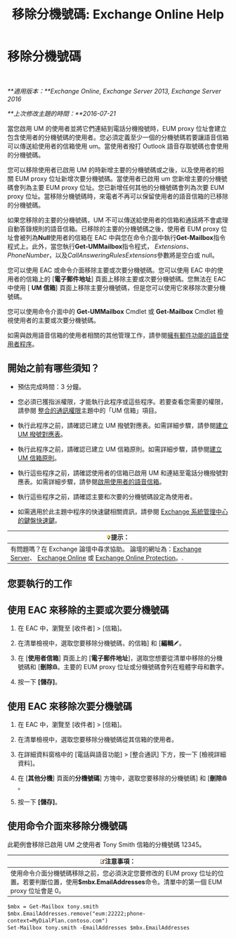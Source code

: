 ﻿---
title: '移除分機號碼: Exchange Online Help'
TOCTitle: 移除分機號碼
ms:assetid: c2b896cf-21f7-4453-a4e6-b23d236a6dd3
ms:mtpsurl: https://technet.microsoft.com/zh-tw/library/Dd351124(v=EXCHG.150)
ms:contentKeyID: 50554092
ms.date: 05/23/2018
mtps_version: v=EXCHG.150
ms.translationtype: MT
---

# 移除分機號碼

 

_**適用版本：**Exchange Online, Exchange Server 2013, Exchange Server 2016_

_**上次修改主題的時間：**2016-07-21_

當您啟用 UM 的使用者並將它們連結到電話分機撥號時，EUM proxy 位址會建立包含使用者的分機號碼的使用者。您必須定義至少一個的分機號碼若要讓語音信箱可以傳送給使用者的信箱使用 um。當使用者撥打 Outlook 語音存取號碼也會使用的分機號碼。

您可以移除使用者已啟用 UM 的時新增主要的分機號碼或之後，以及使用者的相關 EUM proxy 位址新增次要分機號碼。當使用者已啟用 um 您新增主要的分機號碼會列為主要 EUM proxy 位址。您已新增任何其他的分機號碼會列為次要 EUM proxy 位址。當移除分機號碼時，來電者不再可以保留使用者的語音信箱的已移除的分機號碼。

如果您移除的主要的分機號碼，UM 不可以傳送給使用者的信箱和通話將不會處理自動答錄規則的語音信箱。已移除的主要的分機號碼之後，使用者 EUM proxy 位址會被列為**Null**使用者的信箱在 EAC 中與您在命令介面中執行**Get-Mailbox**指令程式上。此外，當您執行**Get-UMMailbox**指令程式， *Extensions*、 *PhoneNumber*，以及*CallAnsweringRulesExtensions*參數將是空白或 null。

您可以使用 EAC 或命令介面移除主要或次要分機號碼。您可以使用 EAC 中的使用者的信箱上的 \[**電子郵件地址**\] 頁面上移除主要或次要分機號碼。您無法在 EAC 中使用 \[ **UM 信箱**\] 頁面上移除主要分機號碼，但是您可以使用它來移除次要分機號碼。

您可以使用命令介面中的 **Get-UMMailbox** Cmdlet 或 **Get-Mailbox** Cmdlet 檢視使用者的主要或次要分機號碼。

如需與啟用語音信箱的使用者相關的其他管理工作，請參閱[擁有郵件功能的語音使用者程序](voice-mail-enabled-user-procedures-exchange-2013-help.md)。

## 開始之前有哪些須知？

  - 預估完成時間：3 分鐘。

  - 您必須已獲指派權限，才能執行此程序或這些程序。若要查看您需要的權限，請參閱 [整合的通訊權限](unified-messaging-permissions-exchange-2013-help.md)主題中的「UM 信箱」項目。

  - 執行此程序之前，請確認已建立 UM 撥號對應表。如需詳細步驟，請參閱[建立 UM 撥號對應表](create-a-um-dial-plan-exchange-2013-help.md)。

  - 執行此程序之前，請確認已建立 UM 信箱原則。如需詳細步驟，請參閱[建立 UM 信箱原則](create-a-um-mailbox-policy-exchange-2013-help.md)。

  - 執行這些程序之前，請確認使用者的信箱已啟用 UM 和連結至電話分機撥號對應表。如需詳細步驟，請參閱[啟用使用者的語音信箱](enable-a-user-for-voice-mail-exchange-2013-help.md)。

  - 執行這些程序之前，請確認主要和次要的分機號碼設定為使用者。

  - 如需適用於此主題中程序的快速鍵相關資訊，請參閱 [Exchange 系統管理中心的鍵盤快速鍵](keyboard-shortcuts-in-the-exchange-admin-center-exchange-online-protection-help.md)。

<table>
<thead>
<tr class="header">
<th><img src="images/Bb124558.tip(EXCHG.150).gif" title="提示" alt="提示" />提示：</th>
</tr>
</thead>
<tbody>
<tr class="odd">
<td>有問題嗎？在 Exchange 論壇中尋求協助。 論壇的網址為：<a href="https://go.microsoft.com/fwlink/p/?linkid=60612">Exchange Server</a>、 <a href="https://go.microsoft.com/fwlink/p/?linkid=267542">Exchange Online</a> 或 <a href="https://go.microsoft.com/fwlink/p/?linkid=285351">Exchange Online Protection</a>。.</td>
</tr>
</tbody>
</table>


## 您要執行的工作

## 使用 EAC 來移除的主要或次要分機號碼

1.  在 EAC 中，瀏覽至 \[收件者\] \> \[信箱\]。

2.  在清單檢視中，選取您要移除分機號碼，的信箱\] 和 \[**編輯**![編輯圖示](images/JJ218640.6f53ccb2-1f13-4c02-bea0-30690e6ea71d(EXCHG.150).gif "編輯圖示")。

3.  在 \[**使用者信箱**\] 頁面上的 \[**電子郵件地址**\]，選取您想要從清單中移除的分機號碼和 \[**刪除**![刪除圖示](images/JJ651670.14f639f6-61e8-4418-bbfb-0db14de9d2f5(EXCHG.150).gif "刪除圖示")。主要的 EUM proxy 位址或分機號碼會列在粗體字母和數字。

4.  按一下 **\[儲存\]**。

## 使用 EAC 來移除次要分機號碼

1.  在 EAC 中，瀏覽至 \[收件者\] \> \[信箱\]。

2.  在清單檢視中，選取您要移除分機號碼從其信箱的使用者。

3.  在詳細資料窗格中的 \[電話與語音功能\] \> \[整合通訊\] 下方，按一下 \[檢視詳細資料\]。

4.  在 \[**其他分機**\] 頁面的**分機號碼**\] 方塊中，選取您要移除的分機號碼\] 和 \[**刪除**![刪除圖示](images/JJ651670.14f639f6-61e8-4418-bbfb-0db14de9d2f5(EXCHG.150).gif "刪除圖示")。

5.  按一下 **\[儲存\]**。

## 使用命令介面來移除分機號碼

此範例會移除已啟用 UM 之使用者 Tony Smith 信箱的分機號碼 12345。

<table>
<thead>
<tr class="header">
<th><img src="images/Bb124558.note(EXCHG.150).gif" title="注意事項" alt="注意事項" />注意事項：</th>
</tr>
</thead>
<tbody>
<tr class="odd">
<td>使用命令介面分機號碼移除之前，您必須決定您要修改的 EUM proxy 位址的位置。若要判斷位置，使用<strong>$mbx.EmailAddresses</strong>命令。清單中的第一個 EUM proxy 位址會是 0。</td>
</tr>
</tbody>
</table>


    $mbx = Get-Mailbox tony.smith
    $mbx.EmailAddresses.remove("eum:22222;phone-context=MyDialPlan.contoso.com") 
    Set-Mailbox tony.smith -EmailAddresses $mbx.EmailAddresses

